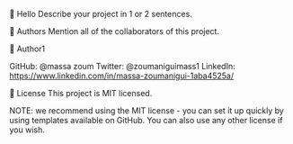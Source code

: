 



📖 Hello 
Describe your project in 1 or 2 sentences.




👥 Authors
Mention all of the collaborators of this project.


👤 Author1

GitHub: @massa zoum
Twitter: @zoumaniguimass1
LinkedIn: https://www.linkedin.com/in/massa-zoumanigui-1aba4525a/



📝 License
This project is MIT licensed.

NOTE: we recommend using the MIT license - you can set it up quickly by using templates available on GitHub. You can also use any other license if you wish.



